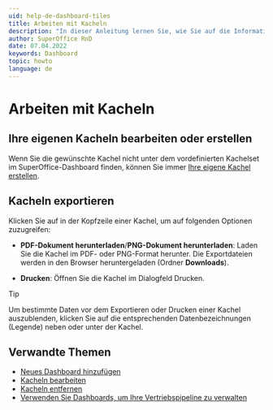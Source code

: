 ```yaml
---
uid: help-de-dashboard-tiles
title: Arbeiten mit Kacheln
description: "In dieser Anleitung lernen Sie, wie Sie auf die Information in Ihrem Dashboard zugreifen können, damit Sie sich einen klaren Überblick verschaffen und die Prioritäten für Ihre nächsten Schritte besser setzen können."
author: SuperOffice RnD
date: 07.04.2022
keywords: Dashboard
topic: howto
language: de
---
```


# Arbeiten mit Kacheln

## Ihre eigenen Kacheln bearbeiten oder erstellen

Wenn Sie die gewünschte Kachel nicht unter dem vordefinierten Kachelset im SuperOffice-Dashboard finden, können Sie immer [Ihre eigene Kachel erstellen][4].

## Kacheln exportieren

Klicken Sie auf <i class="ph ph-dots-three-circle-vertical" aria-label="Aufgabe"></i> in der Kopfzeile einer Kachel, um auf folgenden Optionen zuzugreifen:

* **PDF-Dokument herunterladen**/**PNG-Dokument herunterladen**: Laden Sie die Kachel im PDF- oder PNG-Format herunter. Die Exportdateien werden in den Browser heruntergeladen (Ordner **Downloads**).

* **Drucken**: Öffnen Sie die Kachel im Dialogfeld Drucken.

> [!TIP]
> Um bestimmte Daten vor dem Exportieren oder Drucken einer Kachel auszublenden, klicken Sie auf die entsprechenden Datenbezeichnungen (Legende) neben oder unter der Kachel.

## Verwandte Themen

* [Neues Dashboard hinzufügen][1]
* [Kacheln bearbeiten][2]
* [Kacheln entfernen][3]
* [Verwenden Sie Dashboards, um Ihre Vertriebspipeline zu verwalten][5]

<!-- Referenced links -->
[1]: create.md
[2]: edit-tile.md
[3]: remove-tile.md
[4]: add-tile.md
[5]: show-sales-targets.md

<!-- Referenced images -->
